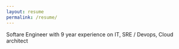 ```yaml
---
layout: resume
permalink: /resume/
---
```


Softare Engineer with 9 year experience on IT, SRE / Devops, Cloud architect
